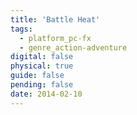 ```yaml
---
title: 'Battle Heat'
tags:
  - platform_pc-fx
  - genre_action-adventure
digital: false
physical: true
guide: false
pending: false
date: 2014-02-10
---
```

